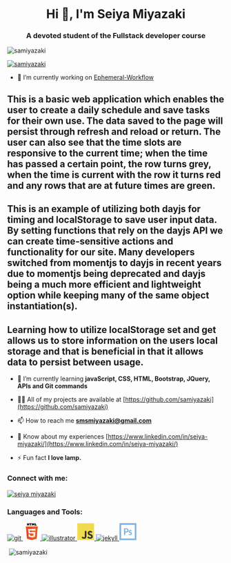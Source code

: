 <h1 align="center">Hi 👋, I'm Seiya Miyazaki</h1>
<h3 align="center">A devoted student of the Fullstack developer course</h3>

<p align="left"> <img src="https://komarev.com/ghpvc/?username=samiyazaki&label=Profile%20views&color=0e75b6&style=flat" alt="samiyazaki" /> </p>

<p align="left"> <a href="https://github.com/ryo-ma/github-profile-trophy"><img src="https://github-profile-trophy.vercel.app/?username=samiyazaki" alt="samiyazaki" /></a> </p>

- 🔭 I’m currently working on [Ephemeral-Workflow](https://github.com/samiyazaki/Ephemeral_Workflow)
## This is a basic web application which enables the user to create a daily schedule and save tasks for their own use. The data saved to the page will persist through refresh and reload or return. The user can also see that the time slots are responsive to the current time; when the time has passed a certain point, the row turns grey, when the time is current with the row it turns red and any rows that are at future times are green.
## This is an example of utilizing both dayjs for timing and localStorage to save user input data. By setting functions that rely on the dayjs API we can create time-sensitive actions and functionality for our site. Many developers switched from momentjs to dayjs in recent years due to momentjs being deprecated and dayjs being a much more efficient and lightweight option while keeping many of the same object instantiation(s). 
## Learning how to utilize localStorage set and get allows us to store information on the users local storage and that is beneficial in that it allows data to persist between usage.
- 🌱 I’m currently learning **javaScript, CSS, HTML, Bootstrap, JQuery, APIs and Git commands**

- 👨‍💻 All of my projects are available at [https://github.com/samiyazaki](https://github.com/samiyazaki)

- 📫 How to reach me **smsmiyazaki@gmail.com**

- 📄 Know about my experiences [https://www.linkedin.com/in/seiya-miyazaki/](https://www.linkedin.com/in/seiya-miyazaki/)

- ⚡ Fun fact **I love lamp.**

<h3 align="left">Connect with me:</h3>
<p align="left">
<a href="https://fb.com/seiya miyazaki" target="blank"><img align="center" src="https://raw.githubusercontent.com/rahuldkjain/github-profile-readme-generator/master/src/images/icons/Social/facebook.svg" alt="seiya miyazaki" height="30" width="40" /></a>
</p>

<h3 align="left">Languages and Tools:</h3>
<p align="left"> <a href="https://git-scm.com/" target="_blank" rel="noreferrer"> <img src="https://www.vectorlogo.zone/logos/git-scm/git-scm-icon.svg" alt="git" width="40" height="40"/> </a> <a href="https://www.w3.org/html/" target="_blank" rel="noreferrer"> <img src="https://raw.githubusercontent.com/devicons/devicon/master/icons/html5/html5-original-wordmark.svg" alt="html5" width="40" height="40"/> </a> <a href="https://www.adobe.com/in/products/illustrator.html" target="_blank" rel="noreferrer"> <img src="https://www.vectorlogo.zone/logos/adobe_illustrator/adobe_illustrator-icon.svg" alt="illustrator" width="40" height="40"/> </a> <a href="https://developer.mozilla.org/en-US/docs/Web/JavaScript" target="_blank" rel="noreferrer"> <img src="https://raw.githubusercontent.com/devicons/devicon/master/icons/javascript/javascript-original.svg" alt="javascript" width="40" height="40"/> </a> <a href="https://jekyllrb.com/" target="_blank" rel="noreferrer"> <img src="https://www.vectorlogo.zone/logos/jekyllrb/jekyllrb-icon.svg" alt="jekyll" width="40" height="40"/> </a> <a href="https://www.photoshop.com/en" target="_blank" rel="noreferrer"> <img src="https://raw.githubusercontent.com/devicons/devicon/master/icons/photoshop/photoshop-line.svg" alt="photoshop" width="40" height="40"/> </a> </p>

<p>&nbsp;<img align="center" src="https://github-readme-stats.vercel.app/api?username=samiyazaki&show_icons=true&locale=en" alt="samiyazaki" /></p>
